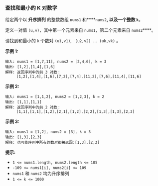 ### 查找和最小的 K 对数字 ###
给定两个以 **升序排列** 的整数数组 `nums1` 和****`nums2`****, 以及一个整数 `k`****。

定义一对值 `(u,v)`，其中第一个元素来自 `nums1`，第二个元素来自 `nums2`****。

请找到和最小的 `k` 个数对 `(u1,v1)`, ` (u2,v2)`  ...  `(uk,vk)` 。



**示例 1:**

```
输入: nums1 = [1,7,11], nums2 = [2,4,6], k = 3
输出: [1,2],[1,4],[1,6]
解释: 返回序列中的前 3 对数：
     [1,2],[1,4],[1,6],[7,2],[7,4],[11,2],[7,6],[11,4],[11,6]
```

**示例 2:**

```
输入: nums1 = [1,1,2], nums2 = [1,2,3], k = 2
输出: [1,1],[1,1]
解释: 返回序列中的前 2 对数：
     [1,1],[1,1],[1,2],[2,1],[1,2],[2,2],[1,3],[1,3],[2,3]
```

**示例 3:**

```
输入: nums1 = [1,2], nums2 = [3], k = 3 
输出: [1,3],[2,3]
解释: 也可能序列中所有的数对都被返回:[1,3],[2,3]
```



**提示:**

* `1 <= nums1.length, nums2.length <= 105`
* `-109 <= nums1[i], nums2[i] <= 109`
* `nums1` 和 `nums2` 均为升序排列
* `1 <= k <= 1000`

